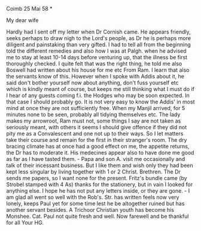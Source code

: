  Coimb 25 Mai 58
 <evening>*

My dear wife

Hardly had I sent off my letter when Dr Cornish came. He appears friendly, seeks perhaps to draw nigh to the Lord's people, as Dr he is perhaps more diligent and painstaking than very gifted. I had to tell all from the beginning told the different remedies and also how I was at Palgh. when he advised me to stay at least 10-14 days before venturing up, that the illness be first thoroughly checked. I quite felt that was the right thing, he told me also Boswell had written about his house for me etc From Ram. I learn that also the servants know of this. However when I spoke with Addis about it, he said don't bother yourself now about anything, don't fuss yourself etc which is kindly meant of course, but keeps me still thinking what I must do if I hear of any guests coming f.i. the Hodges who may be soon expected. In that case I should probably go. It is not very easy to know the Addis' in most mind at once they are not sufficiently free. When my Manjil arrived, for 5 minutes none to be seen, probably all tidying themselves etc. The lady makes my arrowroot, Ram must not, some things I say are not taken as seriously meant, with others it seems I should give offence if they did not pity me as a Convalescent and one not up to their ways. So I let matters take their course and remain for the first in their stranger's room. The dry bracing climate has at once had a good effect on me, the appetite returns, the Dr has to moderate it. His medecines appear also to have done me good as far as I have tasted them. - Papa and son A. visit me occasionally and talk of their incessant business. But I like them and wish only they had been kept less singular by living together with 1 or 2 Christ. Brethren. The Dr sends me papers, so I want none for the present. Fritz's bundle came (by Strobel stamped with 4 As) thanks for the stationery, but in vain I looked for anything else. I hope he has not put any letters inside, or they are gone. - I am glad all went so well with the Rob's. Str. has written feels now very lonely, keeps Paul yet for some time lest he be altogether ruined but has another servant besides. A Trichoor Christian youth has become his Monshee. Cat. Paul not quite fresh and well. Now farewell and be thankful for all
 Your HG.

